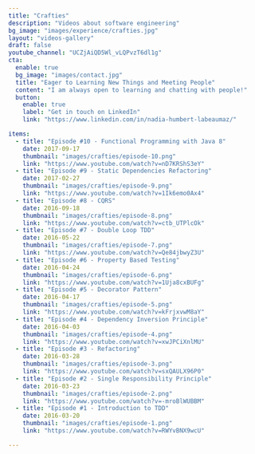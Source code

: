 ```yaml
---
title: "Crafties"
description: "Videos about software engineering"
bg_image: "images/experience/crafties.jpg"
layout: "videos-gallery"
draft: false
youtube_channel: "UCZjAiQD5Wl_vLQPvzT6dl1g"
cta:
  enable: true
  bg_image: "images/contact.jpg"
  title: "Eager to Learning New Things and Meeting People"
  content: "I am always open to learning and chatting with people!"
  button:
    enable: true
    label: "Get in touch on LinkedIn"
    link: "https://www.linkedin.com/in/nadia-humbert-labeaumaz/"

items:
  - title: "Episode #10 - Functional Programming with Java 8"
    date: 2017-09-17
    thumbnail: "images/crafties/episode-10.png"
    link: "https://www.youtube.com/watch?v=nD7KRShS3eY"
  - title: "Episode #9 - Static Dependencies Refactoring"
    date: 2017-02-27
    thumbnail: "images/crafties/episode-9.png"
    link: "https://www.youtube.com/watch?v=1Ik6emo0Ax4"
  - title: "Episode #8 - CQRS"
    date: 2016-09-18
    thumbnail: "images/crafties/episode-8.png"
    link: "https://www.youtube.com/watch?v=ctb_UTPlcOk"
  - title: "Episode #7 - Double Loop TDD"
    date: 2016-05-22
    thumbnail: "images/crafties/episode-7.png"
    link: "https://www.youtube.com/watch?v=Qe84jbwyZ3U"
  - title: "Episode #6 - Property Based Testing"
    date: 2016-04-24
    thumbnail: "images/crafties/episode-6.png"
    link: "https://www.youtube.com/watch?v=1Uja8cxBUFg"
  - title: "Episode #5 - Decorator Pattern"
    date: 2016-04-17
    thumbnail: "images/crafties/episode-5.png"
    link: "https://www.youtube.com/watch?v=kFrjxvwM8aY"
  - title: "Episode #4 - Dependency Inversion Principle"
    date: 2016-04-03
    thumbnail: "images/crafties/episode-4.png"
    link: "https://www.youtube.com/watch?v=xwJPCiXnlMU"
  - title: "Episode #3 - Refactoring"
    date: 2016-03-28
    thumbnail: "images/crafties/episode-3.png"
    link: "https://www.youtube.com/watch?v=sxQAULX96P0"
  - title: "Episode #2 - Single Responsibility Principle"
    date: 2016-03-23
    thumbnail: "images/crafties/episode-2.png"
    link: "https://www.youtube.com/watch?v=-mroBlWUBBM"
  - title: "Episode #1 - Introduction to TDD"
    date: 2016-03-20
    thumbnail: "images/crafties/episode-1.png"
    link: "https://www.youtube.com/watch?v=RWYvBNX9wcU"

---
```

